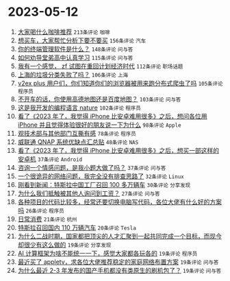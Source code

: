 # 2023-05-12

1. [大家喝什么咖啡推荐](https://www.v2ex.com/t/939378) `213条评论` `咖啡`
1. [想买车，大家帮忙分析下要不要买](https://www.v2ex.com/t/939404) `156条评论` `汽车`
1. [你的终端管理软件是什么？](https://www.v2ex.com/t/939408) `148条评论` `问与答`
1. [如何劝导堂弟高中认真学习](https://www.v2ex.com/t/939431) `115条评论` `问与答`
1. [我有一个感觉， zf 试图在重回计划经济时代](https://www.v2ex.com/t/939369) `112条评论` `职场话题`
1. [上海的垃圾分类失败了吗？](https://www.v2ex.com/t/939484) `106条评论` `上海`
1. [v2ex plus 用户们，你们知道你们的浏览器被用来跑分布式爬虫了吗](https://www.v2ex.com/t/939486) `105条评论` `程序员`
1. [不开车的话，你使用高德地图还是百度地图？](https://www.v2ex.com/t/939401) `103条评论` `问与答`
1. [这是我开发的编程语言 nature](https://www.v2ex.com/t/939430) `102条评论` `程序员`
1. [看了《2023 年了，我觉得 iPhone 比安卓难用很多》之后，想问各位用 iPhone 并且觉得体验很好的朋友说一下为什么](https://www.v2ex.com/t/939521) `98条评论` `Apple`
1. [观技术部与其他部门互撕有感](https://www.v2ex.com/t/939422) `78条评论` `程序员`
1. [威联通 QNAP 系统优缺点汇总贴](https://www.v2ex.com/t/939371) `48条评论` `NAS`
1. [看了《2023 年了，我觉得 iPhone 比安卓难用很多》之后，想买一部这样的安卓机](https://www.v2ex.com/t/939562) `37条评论` `Android`
1. [咨询一个情感问题，是我小题大做了吗？](https://www.v2ex.com/t/939480) `37条评论` `问与答`
1. [一个很诡异的网络问题，我完全没有排查思路了](https://www.v2ex.com/t/939473) `32条评论` `Linux`
1. [刚看到新闻：特斯拉中国工厂召回 100 多万辆车](https://www.v2ex.com/t/939548) `30条评论` `分享发现`
1. [为什么我们抵触被其他人询问到工资？](https://www.v2ex.com/t/939471) `27条评论` `问与答`
1. [各种项目的代码比较多，经常还要切换电脑写代码，各位大佬有什么好的方案吗](https://www.v2ex.com/t/939443) `26条评论` `程序员`
1. [日常消费](https://www.v2ex.com/t/939435) `21条评论` `杭州`
1. [特斯拉召回国内 110 万辆汽车](https://www.v2ex.com/t/939537) `20条评论` `Tesla`
1. [为什么二战时期，国家都把顶尖的人才汇聚到一起共同完成一个目标，而现今却很少有这么做的](https://www.v2ex.com/t/939456) `19条评论` `分享发现`
1. [AI 计算框架为啥不能统一一下，感觉大家都各玩各的](https://www.v2ex.com/t/939393) `19条评论` `程序员`
1. [最近买了 appletv，求各位大佬推荐稳定的家庭网络布置方案](https://www.v2ex.com/t/939365) `19条评论` `问与答`
1. [为什么最近 2-3 年发布的国产手机都没有类原生的刷机包了？](https://www.v2ex.com/t/939359) `19条评论` `问与答`
